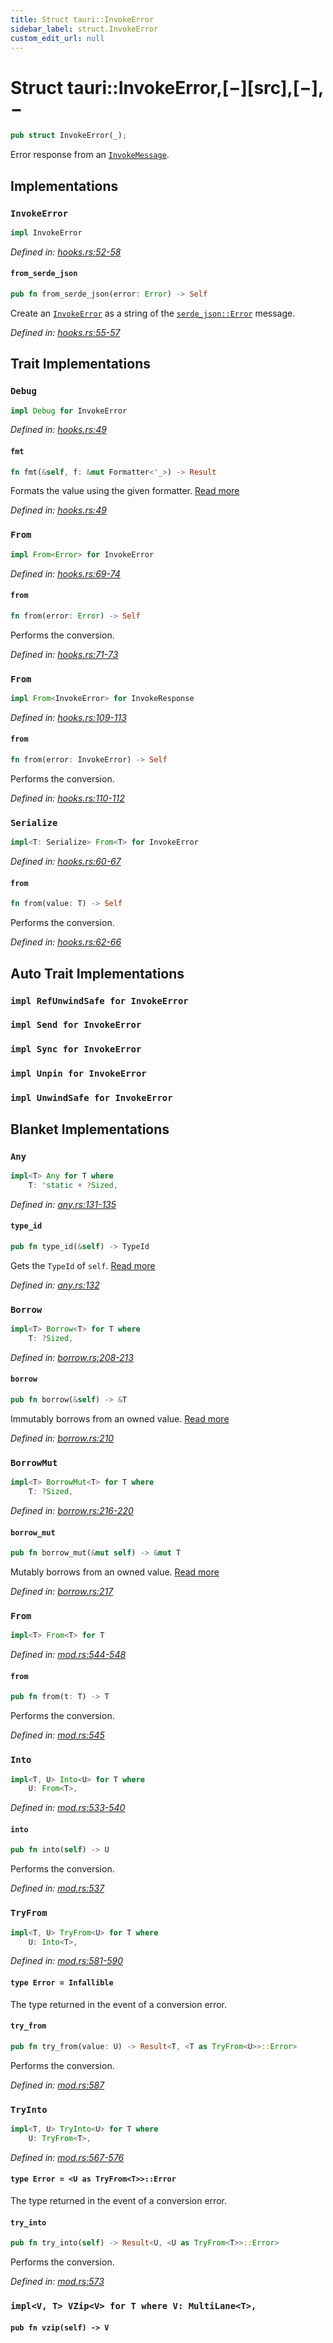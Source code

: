 ```yaml
---
title: Struct tauri::InvokeError
sidebar_label: struct.InvokeError
custom_edit_url: null
---
```


# Struct tauri::InvokeError,\[−]\[src],\[−],−

```rs
pub struct InvokeError(_);
```

Error response from an [`InvokeMessage`](/docs/api/rust/tauri/../tauri/struct.InvokeMessage "InvokeMessage").

## Implementations

### `InvokeError`

```rs
impl InvokeError
```

_Defined in: [hooks.rs:52-58](https://github.com/https://blob/710a4f9/core/tauri/src/hooks.rs#L52-58)_

#### `from_serde_json`

```rs
pub fn from_serde_json(error: Error) -> Self
```

Create an [`InvokeError`](/docs/api/rust/tauri/../tauri/struct.InvokeError "InvokeError") as a string of the [`serde_json::Error`](https://docs.rs/serde_json/1.0.64/serde_json/error/struct.Error.html "serde_json::Error") message.

_Defined in: [hooks.rs:55-57](https://github.com/https://blob/710a4f9/core/tauri/src/hooks.rs#L55-57)_

## Trait Implementations

### `Debug`

```rs
impl Debug for InvokeError
```

_Defined in: [hooks.rs:49](https://github.com/https://blob/710a4f9/core/tauri/src/hooks.rs#L49)_

#### `fmt`

```rs
fn fmt(&self, f: &mut Formatter<'_>) -> Result
```

Formats the value using the given formatter. [Read more](https://doc.rust-lang.org/nightly/core/fmt/trait.Debug.html#tymethod.fmt)

_Defined in: [hooks.rs:49](https://github.com/https://blob/710a4f9/core/tauri/src/hooks.rs#L49)_

### `From`

```rs
impl From<Error> for InvokeError
```

_Defined in: [hooks.rs:69-74](https://github.com/https://blob/710a4f9/core/tauri/src/hooks.rs#L69-74)_

#### `from`

```rs
fn from(error: Error) -> Self
```

Performs the conversion.

_Defined in: [hooks.rs:71-73](https://github.com/https://blob/710a4f9/core/tauri/src/hooks.rs#L71-73)_

### `From`

```rs
impl From<InvokeError> for InvokeResponse
```

_Defined in: [hooks.rs:109-113](https://github.com/https://blob/710a4f9/core/tauri/src/hooks.rs#L109-113)_

#### `from`

```rs
fn from(error: InvokeError) -> Self
```

Performs the conversion.

_Defined in: [hooks.rs:110-112](https://github.com/https://blob/710a4f9/core/tauri/src/hooks.rs#L110-112)_

### `Serialize`

```rs
impl<T: Serialize> From<T> for InvokeError
```

_Defined in: [hooks.rs:60-67](https://github.com/https://blob/710a4f9/core/tauri/src/hooks.rs#L60-67)_

#### `from`

```rs
fn from(value: T) -> Self
```

Performs the conversion.

_Defined in: [hooks.rs:62-66](https://github.com/https://blob/710a4f9/core/tauri/src/hooks.rs#L62-66)_

## Auto Trait Implementations

### `impl RefUnwindSafe for InvokeError`

### `impl Send for InvokeError`

### `impl Sync for InvokeError`

### `impl Unpin for InvokeError`

### `impl UnwindSafe for InvokeError`

## Blanket Implementations

### `Any`

```rs
impl<T> Any for T where
    T: 'static + ?Sized, 
```

_Defined in: [any.rs:131-135](https://github.com/https://blob/710a4f9/core/tauri/src/https://doc.rust-lang.org/nightly/src/core/any.rs#L131-135)_

#### `type_id`

```rs
pub fn type_id(&self) -> TypeId
```

Gets the `TypeId` of `self`. [Read more](https://doc.rust-lang.org/nightly/core/any/trait.Any.html#tymethod.type_id)

_Defined in: [any.rs:132](https://github.com/https://blob/710a4f9/core/tauri/src/https://doc.rust-lang.org/nightly/src/core/any.rs#L132)_

### `Borrow`

```rs
impl<T> Borrow<T> for T where
    T: ?Sized, 
```

_Defined in: [borrow.rs:208-213](https://github.com/https://blob/710a4f9/core/tauri/src/https://doc.rust-lang.org/nightly/src/core/borrow.rs#L208-213)_

#### `borrow`

```rs
pub fn borrow(&self) -> &T
```

Immutably borrows from an owned value. [Read more](https://doc.rust-lang.org/nightly/core/borrow/trait.Borrow.html#tymethod.borrow)

_Defined in: [borrow.rs:210](https://github.com/https://blob/710a4f9/core/tauri/src/https://doc.rust-lang.org/nightly/src/core/borrow.rs#L210)_

### `BorrowMut`

```rs
impl<T> BorrowMut<T> for T where
    T: ?Sized, 
```

_Defined in: [borrow.rs:216-220](https://github.com/https://blob/710a4f9/core/tauri/src/https://doc.rust-lang.org/nightly/src/core/borrow.rs#L216-220)_

#### `borrow_mut`

```rs
pub fn borrow_mut(&mut self) -> &mut T
```

Mutably borrows from an owned value. [Read more](https://doc.rust-lang.org/nightly/core/borrow/trait.BorrowMut.html#tymethod.borrow_mut)

_Defined in: [borrow.rs:217](https://github.com/https://blob/710a4f9/core/tauri/src/https://doc.rust-lang.org/nightly/src/core/borrow.rs#L217)_

### `From`

```rs
impl<T> From<T> for T
```

_Defined in: [mod.rs:544-548](https://github.com/https://blob/710a4f9/core/tauri/src/https://doc.rust-lang.org/nightly/src/core/convert/mod.rs#L544-548)_

#### `from`

```rs
pub fn from(t: T) -> T
```

Performs the conversion.

_Defined in: [mod.rs:545](https://github.com/https://blob/710a4f9/core/tauri/src/https://doc.rust-lang.org/nightly/src/core/convert/mod.rs#L545)_

### `Into`

```rs
impl<T, U> Into<U> for T where
    U: From<T>, 
```

_Defined in: [mod.rs:533-540](https://github.com/https://blob/710a4f9/core/tauri/src/https://doc.rust-lang.org/nightly/src/core/convert/mod.rs#L533-540)_

#### `into`

```rs
pub fn into(self) -> U
```

Performs the conversion.

_Defined in: [mod.rs:537](https://github.com/https://blob/710a4f9/core/tauri/src/https://doc.rust-lang.org/nightly/src/core/convert/mod.rs#L537)_

### `TryFrom`

```rs
impl<T, U> TryFrom<U> for T where
    U: Into<T>, 
```

_Defined in: [mod.rs:581-590](https://github.com/https://blob/710a4f9/core/tauri/src/https://doc.rust-lang.org/nightly/src/core/convert/mod.rs#L581-590)_

#### `type Error = Infallible`

The type returned in the event of a conversion error.

#### `try_from`

```rs
pub fn try_from(value: U) -> Result<T, <T as TryFrom<U>>::Error>
```

Performs the conversion.

_Defined in: [mod.rs:587](https://github.com/https://blob/710a4f9/core/tauri/src/https://doc.rust-lang.org/nightly/src/core/convert/mod.rs#L587)_

### `TryInto`

```rs
impl<T, U> TryInto<U> for T where
    U: TryFrom<T>, 
```

_Defined in: [mod.rs:567-576](https://github.com/https://blob/710a4f9/core/tauri/src/https://doc.rust-lang.org/nightly/src/core/convert/mod.rs#L567-576)_

#### `type Error = <U as TryFrom<T>>::Error`

The type returned in the event of a conversion error.

#### `try_into`

```rs
pub fn try_into(self) -> Result<U, <U as TryFrom<T>>::Error>
```

Performs the conversion.

_Defined in: [mod.rs:573](https://github.com/https://blob/710a4f9/core/tauri/src/https://doc.rust-lang.org/nightly/src/core/convert/mod.rs#L573)_

### `impl<V, T> VZip<V> for T where V: MultiLane<T>,`

#### `pub fn vzip(self) -> V`
